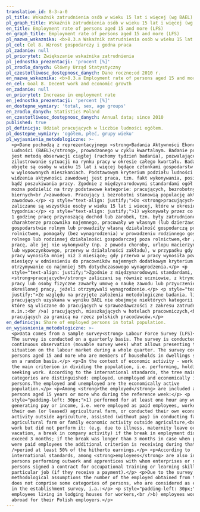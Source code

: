 ```yaml
---
translation_id: 8-3-a-0
pl_title: Wskaźnik zatrudnienia osób w wieku 15 lat i więcej (wg BAEL)
pl_graph_title: Wskaźnik zatrudnienia osób w wieku 15 lat i więcej (wg BAEL)
en_title: Employment rate of persons aged 15 and more (LFS)
en_graph_title: Employment rate of persons aged 15 and more (LFS)
pl_nazwa_wskaznika: <b>8.3.a Wskaźnik zatrudnienia osób w wieku 15 lat i więcej (wg BAEL)</b>
pl_cel: Cel 8. Wzrost gospodarczy i godna praca
pl_zadanie: null
pl_priorytet: Zwiększanie wskaźnika zatrudnienia
pl_jednostka_prezentacji: 'procent [%]'
pl_zrodlo_danych: Główny Urząd Statystyczny
pl_czestotliwosc_dostępnosc_danych: Dane roczne;od 2010 r.
en_nazwa_wskaznika: <b>8.3.a Employment rate of persons aged 15 and more (LFS)</b>
en_cel: Goal 8. Decent work and economic growth
en_zadanie: null
en_priorytet: Increase in employment rate
en_jednostka_prezentacji: 'percent [%]'
en_dostepne_wymiary: 'total, sex, age groups'
en_zrodlo_danych: Statistics Poland
en_czestotliwosc_dostępnosc_danych: Annual data; since 2010
published: true
pl_definicja: Udział pracujących w liczbie ludności ogółem.
pl_dostepne_wymiary: 'ogółem, płeć, grupy wieku'
pl_wyjasnienia_metodologiczne: >-
  <p>Dane pochodzą z reprezentacyjnego <strong>Badania Aktywności Ekonomicznej
  Ludności (BAEL)</strong>, prowadzonego w cyklu kwartalnym. Badanie prowadzone
  jest metodą obserwacji ciągłej (ruchomy tydzień badania), pozwalającej na
  zilustrowanie sytuacji na rynku pracy w okresie całego kwartału. Badaniem
  objęte są osoby w wieku 15 lat i więcej będące członkami gospodarstw domowych
  w wylosowanych mieszkaniach. Podstawowym kryterium podziału ludności z punktu
  widzenia aktywności zawodowej jest praca, tzn. fakt wykonywania, posiadania
  bądź poszukiwania pracy. Zgodnie z międzynarodowymi standardami ogół ludności
  można podzielić na trzy podstawowe kategorie: pracujących, bezrobotnych i
  biernych<br />zawodowo. Pracujący i bezrobotni stanowią populację aktywnych
  zawodowo.</p> <p style="text-align: justify;">Do <strong>pracujących</strong>
  zaliczane są wszystkie osoby w wieku 15 lat i wiecej, które w okresie badanego
  tygodnia:</p> <p style="text-align: justify;">1) wykonywały przez co najmniej
  1 godzinę pracę przynoszącą dochód lub zarobek, tzn. były zatrudnione w
  charakterze pracownika najemnego, pracowały we własnym (lub dzierżawionym)
  gospodarstwie rolnym lub prowadziły własną działalność gospodarczą poza
  rolnictwem, pomagały (bez wynagrodzenia) w prowadzeniu rodzinnego gospodarstwa
  rolnego lub rodzinnej działalności gospodarczej poza rolnictwem,<br />2) miały
  pracę, ale jej nie wykonywały (np. z powodu choroby, urlopu macierzyńskiego
  lub wypoczynkowego, przerwy w działalności zakładu), w przypadku gdy przerwa w
  pracy wynosiła mniej niż 3 miesiące; gdy przerwa w pracy wynosiła powyżej 3
  miesięcy w odniesieniu do pracowników najemnych dodatkowym kryterium było
  otrzymywanie co najmniej 50% dotychczasowego wynagrodzenia.</p> <p
  style="text-align: justify;">Zgodnie z międzynarodowymi standardami, do
  <strong>pracujących</strong> zaliczani są również uczniowie, z ktrymi zakłady
  pracy lub osoby fizyczne zawarły umowę o naukę zawodu lub przyuczenie do
  określonej pracy, jeżeli otrzymywali wynagrodzenie.</p> <p style="text-align:
  justify;">Ze względu na przyjęte założenia metodologiczne badania, liczba
  pracujących uzyskana w wyniku BAEL nie obejmuje niektórych kategorii osób,
  które są wliczane do pracujących w sprawozdawczości z zakresu zatrudnienia,
  m.in.:<br />a) pracujących, mieszkających w hotelach pracowniczych,<br />b)
  pracujących za granicą na rzecz polskich pracodawców.</p>
en_definicja: Share of employed persons in total population.
en_wyjasnienia_metodologiczne: >-
  <p>Data comes from a sample survey<strong> Labour Force Survey (LFS)</strong>.
  The survey is conducted on a quarterly basis. The survey is conducted as
  continuous observation (movable survey week) what allows presenting the
  situation on the labour market during a whole quarter. The survey covers
  persons aged 15 and more who are members of households in dwellings selected
  on a random basis.</p> <p>In the context of economic activity - work is
  the main criterion in dividing the population, i.e. performing, holding or
  seeking work. According to the international standards, the tree main
  categories are distinguished: employed, unemployed and economically inactive
  persons.The employed and unemployed are the economically active
  population.</p> <p>Among <strong>the employed</strong> are included all
  persons aged 15 years or more who during the reference week:</p> <p
  style="padding-left: 30px;">1) performed for at least one hour any work
  generating pay or income, i.e. were employed as paid employees, worked on
  their own (or leased) agricultural farm, or conducted their own economic
  activity outside agriculture, assisted (without pay) in conducting family
  agricultural farm or family economic activity outside agriculture,<br />2) had
  work but did not perform it: (e.g. due to illness, maternity leave or
  vacation, a break in company activity) if the break in employment did not
  exceed 3 months; if the break was longer than 3 months in case when persons
  were paid employees the additional criterion is receiving during that<br
  />period at least 50% of the hitherto earnings.</p> <p>According to
  international standards, among <strong>employees</strong> are also included
  persons performing outwork and apprentices with whom enterprises or natural
  persons signed a contract for occupational training or learning skills for a
  particular job (if they receive a payment).</p> <p>Due to the survey
  methodological assumptions the number of the employed obtained from the LFS
  does not comprise some categories of persons, who are considered as employed
  in the establishment survey, i.a.:</p> <p style="padding-left: 30px;">a)
  employees living in lodging houses for workers,<br />b) employees working
  abroad for their Polish employers.</p>
---
```

